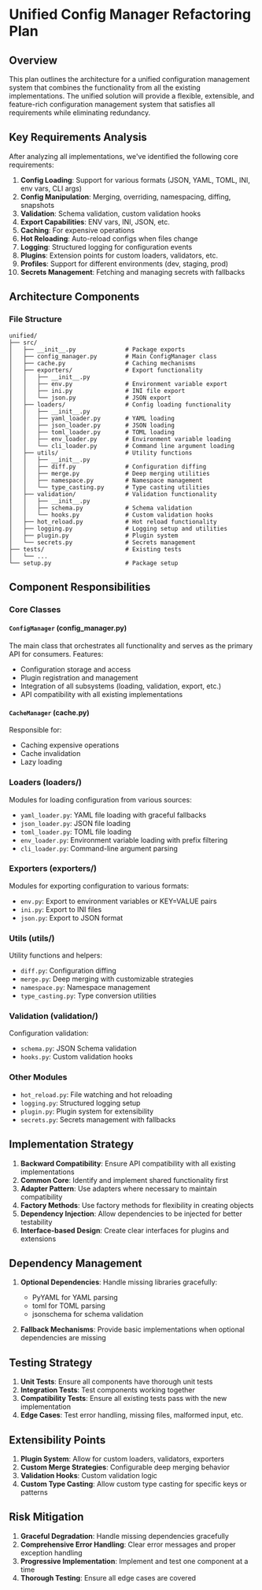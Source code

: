 # Unified Config Manager Refactoring Plan

## Overview

This plan outlines the architecture for a unified configuration management system that combines the functionality from all the existing implementations. The unified solution will provide a flexible, extensible, and feature-rich configuration management system that satisfies all requirements while eliminating redundancy.

## Key Requirements Analysis

After analyzing all implementations, we've identified the following core requirements:

1. **Config Loading**: Support for various formats (JSON, YAML, TOML, INI, env vars, CLI args)
2. **Config Manipulation**: Merging, overriding, namespacing, diffing, snapshots
3. **Validation**: Schema validation, custom validation hooks
4. **Export Capabilities**: ENV vars, INI, JSON, etc.
5. **Caching**: For expensive operations
6. **Hot Reloading**: Auto-reload configs when files change
7. **Logging**: Structured logging for configuration events
8. **Plugins**: Extension points for custom loaders, validators, etc.
9. **Profiles**: Support for different environments (dev, staging, prod)
10. **Secrets Management**: Fetching and managing secrets with fallbacks

## Architecture Components

### File Structure

```
unified/
├── src/
│   ├── __init__.py              # Package exports
│   ├── config_manager.py        # Main ConfigManager class
│   ├── cache.py                 # Caching mechanisms
│   ├── exporters/               # Export functionality
│   │   ├── __init__.py
│   │   ├── env.py               # Environment variable export
│   │   ├── ini.py               # INI file export
│   │   └── json.py              # JSON export
│   ├── loaders/                 # Config loading functionality
│   │   ├── __init__.py
│   │   ├── yaml_loader.py       # YAML loading
│   │   ├── json_loader.py       # JSON loading
│   │   ├── toml_loader.py       # TOML loading 
│   │   ├── env_loader.py        # Environment variable loading
│   │   └── cli_loader.py        # Command line argument loading
│   ├── utils/                   # Utility functions
│   │   ├── __init__.py
│   │   ├── diff.py              # Configuration diffing
│   │   ├── merge.py             # Deep merging utilities
│   │   ├── namespace.py         # Namespace management
│   │   └── type_casting.py      # Type casting utilities
│   ├── validation/              # Validation functionality
│   │   ├── __init__.py
│   │   ├── schema.py            # Schema validation
│   │   └── hooks.py             # Custom validation hooks
│   ├── hot_reload.py            # Hot reload functionality
│   ├── logging.py               # Logging setup and utilities
│   ├── plugin.py                # Plugin system
│   └── secrets.py               # Secrets management
├── tests/                       # Existing tests
│   └── ...
└── setup.py                     # Package setup
```

## Component Responsibilities

### Core Classes

#### `ConfigManager` (config_manager.py)

The main class that orchestrates all functionality and serves as the primary API for consumers. Features:

- Configuration storage and access
- Plugin registration and management
- Integration of all subsystems (loading, validation, export, etc.)
- API compatibility with all existing implementations

#### `CacheManager` (cache.py)

Responsible for:
- Caching expensive operations
- Cache invalidation
- Lazy loading

### Loaders (loaders/)

Modules for loading configuration from various sources:

- `yaml_loader.py`: YAML file loading with graceful fallbacks
- `json_loader.py`: JSON file loading
- `toml_loader.py`: TOML file loading
- `env_loader.py`: Environment variable loading with prefix filtering
- `cli_loader.py`: Command-line argument parsing

### Exporters (exporters/)

Modules for exporting configuration to various formats:

- `env.py`: Export to environment variables or KEY=VALUE pairs
- `ini.py`: Export to INI files
- `json.py`: Export to JSON format

### Utils (utils/)

Utility functions and helpers:

- `diff.py`: Configuration diffing
- `merge.py`: Deep merging with customizable strategies
- `namespace.py`: Namespace management
- `type_casting.py`: Type conversion utilities

### Validation (validation/)

Configuration validation:

- `schema.py`: JSON Schema validation
- `hooks.py`: Custom validation hooks

### Other Modules

- `hot_reload.py`: File watching and hot reloading
- `logging.py`: Structured logging setup
- `plugin.py`: Plugin system for extensibility
- `secrets.py`: Secrets management with fallbacks

## Implementation Strategy

1. **Backward Compatibility**: Ensure API compatibility with all existing implementations
2. **Common Core**: Identify and implement shared functionality first
3. **Adapter Pattern**: Use adapters where necessary to maintain compatibility
4. **Factory Methods**: Use factory methods for flexibility in creating objects
5. **Dependency Injection**: Allow dependencies to be injected for better testability
6. **Interface-based Design**: Create clear interfaces for plugins and extensions

## Dependency Management

1. **Optional Dependencies**: Handle missing libraries gracefully:
   - PyYAML for YAML parsing
   - toml for TOML parsing
   - jsonschema for schema validation

2. **Fallback Mechanisms**: Provide basic implementations when optional dependencies are missing

## Testing Strategy

1. **Unit Tests**: Ensure all components have thorough unit tests
2. **Integration Tests**: Test components working together
3. **Compatibility Tests**: Ensure all existing tests pass with the new implementation
4. **Edge Cases**: Test error handling, missing files, malformed input, etc.

## Extensibility Points

1. **Plugin System**: Allow for custom loaders, validators, exporters
2. **Custom Merge Strategies**: Configurable deep merging behavior
3. **Validation Hooks**: Custom validation logic
4. **Custom Type Casting**: Allow custom type casting for specific keys or patterns

## Risk Mitigation

1. **Graceful Degradation**: Handle missing dependencies gracefully
2. **Comprehensive Error Handling**: Clear error messages and proper exception handling
3. **Progressive Implementation**: Implement and test one component at a time
4. **Thorough Testing**: Ensure all edge cases are covered